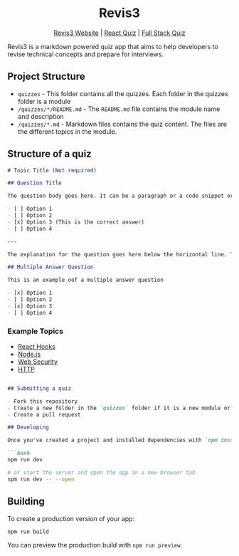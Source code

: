 
<h1 align="center"> Revis3 </h1>
<div align="center"> 
<a href="revis3.web.app">Revis3 Website</a>  |
<a href="revis3.web.app/react">React Quiz</a>  | 
<a href="revis3.web.app/web">Full Stack Quiz</a>
</div>

Revis3 is a markdown powered quiz app that aims to help developers to revise technical concepts and prepare for interviews.

## Project Structure

- `quizzes` - This folder contains all the quizzes. Each folder in the quizzes folder is a module
- `/quizzes/*/README.md` - The `README.md` file contains the module name and description
- `/quizzes/*.md` - Markdown files contains the quiz content. The files are the different topics in the module.

## Structure of a quiz

```markdown
# Topic Title (Not required)

## Question Title

The question body goes here. It can be a paragraph or a code snippet or both.

- [ ] Option 1
- [ ] Option 2
- [x] Option 3 (This is the correct answer)
- [ ] Option 4

---

The explanation for the question goes here below the horizontal line. The explanation is optional.

## Multiple Answer Question

This is an example oof a multiple answer question

- [x] Option 1
- [ ] Option 2
- [x] Option 3
- [ ] Option 4

```

### Example Topics

- [React Hooks](quizzes/react/hooks.md)
- [Node.js](quizzes/javascript/nodejs.md)
- [Web Security](quizzes/web/security.md)
- [HTTP](quizzes/web/http.md)

```markdown

## Submitting a quiz

- Fork this repository
- Create a new folder in the `quizzes` folder if it is a new module or add the quiz to an existing module in the topic.
- Create a pull request

## Developing

Once you've created a project and installed dependencies with `npm install` (or `pnpm install` or `yarn`), start a development server:

```bash
npm run dev

# or start the server and open the app in a new browser tab
npm run dev -- --open
```

## Building

To create a production version of your app:

```bash
npm run build
```

You can preview the production build with `npm run preview`.